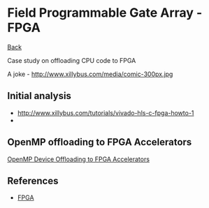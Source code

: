 # Field Programmable Gate Array - FPGA

[Back](../../index.md#hpc)

Case study on offloading CPU code to FPGA

A joke - http://www.xillybus.com/media/comic-300px.jpg

## Initial analysis

- http://www.xillybus.com/tutorials/vivado-hls-c-fpga-howto-1
- 

## OpenMP offloading to FPGA Accelerators

[OpenMP Device Offloading to FPGA Accelerators](http://asapconference.org/slides/7_5.pdf)

## References

- [FPGA](https://en.wikipedia.org/wiki/Field-programmable_gate_array)

